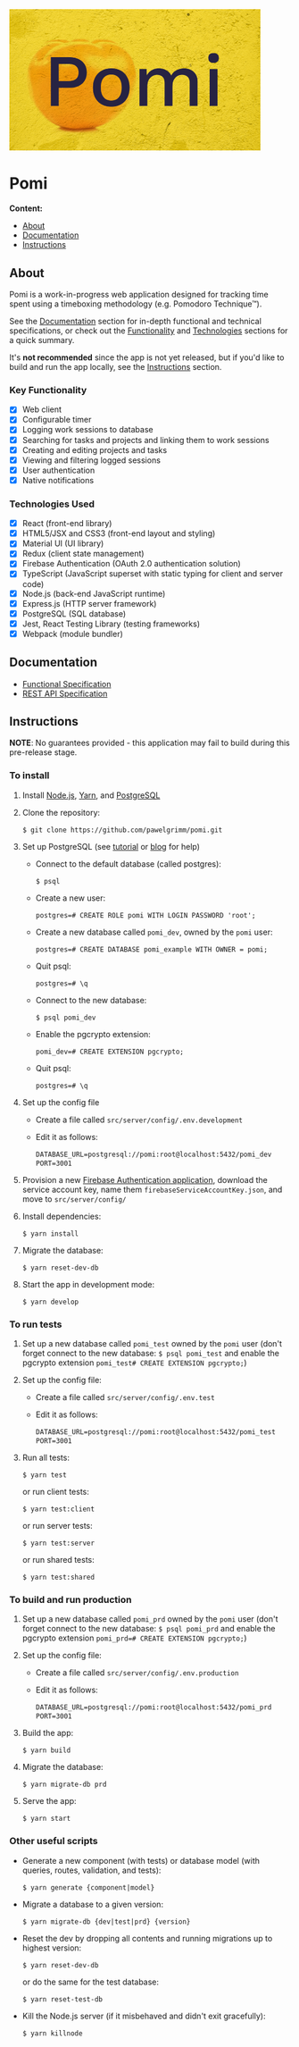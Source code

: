 <img src="./docs/assets/pomi-logo.png" width="450px"/>

# Pomi

**Content:**

- [About](#about)
- [Documentation](#documentation)
- [Instructions](#instructions)

## About
Pomi is a work-in-progress web application designed for tracking time spent using a timeboxing methodology (e.g. Pomodoro Technique™). 

See the [Documentation](#documentation) section for in-depth functional and technical specifications, or check out the [Functionality](#key-functionality) and [Technologies](#technologies-used) sections for a quick summary.

<!--Un-comment upon release-->
<!--The application is live at [pomi.pawelgrimm.com](https://pomi.pawelgrimm.com). You can also view a gif of the app in action at [www.pawelgrimm.com/pomi](https://www.pawelgrimm.pomi) -->

It's **not recommended** since the app is not yet released, but if you'd like to build and run the app locally, see the [Instructions](#instructions) section.


### Key Functionality

 - [x] Web client
 - [x] Configurable timer
 - [x] Logging work sessions to database
 - [x] Searching for tasks and projects and linking them to work sessions
 - [x] Creating and editing projects and tasks
 - [x] Viewing and filtering logged sessions
 - [x] User authentication
 - [x] Native notifications

### Technologies Used

 - [x] React (front-end library)
 - [x] HTML5/JSX and CSS3 (front-end layout and styling)
 - [x] Material UI (UI library)
 - [x] Redux (client state management)
 - [x] Firebase Authentication (OAuth 2.0 authentication solution)
 - [x] TypeScript (JavaScript superset with static typing for client and server code)
 - [x] Node.js (back-end JavaScript runtime)
 - [x] Express.js (HTTP server framework)
 - [x] PostgreSQL (SQL database)
 - [x] Jest, React Testing Library (testing frameworks)
 - [x] Webpack (module bundler)
 
## Documentation

 - [Functional Specification]
 - [REST API Specification]

## Instructions

**NOTE**: No guarantees provided - this application may fail to build during this pre-release stage.

### To install
1. Install [Node.js](https://nodejs.org/en/), [Yarn](https://classic.yarnpkg.com/en/docs/install/#mac-stable), and [PostgreSQL](https://www.postgresql.org/download/)

2. Clone the repository:

   ```
   $ git clone https://github.com/pawelgrimm/pomi.git
   ```
   
3. Set up PostgreSQL (see [tutorial](https://www.postgresql.org/docs/12/tutorial-createdb.html) or [blog](https://blog.logrocket.com/setting-up-a-restful-api-with-node-js-and-postgresql-d96d6fc892d8/) for help)
   - Connect to the default database (called postgres): 
     
     ```
     $ psql
     ```
     
   - Create a new user: 
   
     ```
     postgres=# CREATE ROLE pomi WITH LOGIN PASSWORD 'root';
     ```
     
   - Create a new database called `pomi_dev`, owned by the `pomi` user: 
     
     ```
     postgres=# CREATE DATABASE pomi_example WITH OWNER = pomi;
     ```
     
   - Quit psql: 
   
     ```
     postgres=# \q
     ```
     
   - Connect to the new database: 
   
     ```
     $ psql pomi_dev
     ```
     
   - Enable the pgcrypto extension: 
   
     ```
     pomi_dev=# CREATE EXTENSION pgcrypto;
     ```
     
   - Quit psql: 
   
     ```
     postgres=# \q
     ```

4. Set up the config file

   - Create a file called `src/server/config/.env.development`
   - Edit it as follows:
   
     ```
     DATABASE_URL=postgresql://pomi:root@localhost:5432/pomi_dev
     PORT=3001
     ```
     
5. Provision a new [Firebase Authentication application](https://firebase.google.com/docs/auth/web/custom-auth#before-you-begin), download the service account key, name them `firebaseServiceAccountKey.json`, and move to `src/server/config/`

6. Install dependencies: 

   ```
   $ yarn install
   ```
   
7. Migrate the database: 

   ```
   $ yarn reset-dev-db
   ```

8. Start the app in development mode:

   ```
   $ yarn develop
   ```

### To run tests
1. Set up a new database called `pomi_test` owned by the `pomi` user (don't forget connect to the new database: `$ psql pomi_test` and enable the pgcrypto extension `pomi_test# CREATE EXTENSION pgcrypto;`)

2. Set up the config file:

   - Create a file called `src/server/config/.env.test`
   - Edit it as follows:
   
     ```
     DATABASE_URL=postgresql://pomi:root@localhost:5432/pomi_test
     PORT=3001
     ```
     
3. Run all tests: 

   ```
   $ yarn test
   ``` 
   
   or run client tests:
   
   ```
   $ yarn test:client
   ```
   
   or run server tests:
   
   ```
   $ yarn test:server
   ```
   
   or run shared tests:
   
   ```
   $ yarn test:shared
   ```

### To build and run production

1. Set up a new database called `pomi_prd` owned by the `pomi` user (don't forget connect to the new database: `$ psql pomi_prd` and enable the pgcrypto extension `pomi_prd=# CREATE EXTENSION pgcrypto;`)
2. Set up the config file:

   - Create a file called `src/server/config/.env.production`
   - Edit it as follows:
   
     ```
     DATABASE_URL=postgresql://pomi:root@localhost:5432/pomi_prd
     PORT=3001
     ```
     
3. Build the app:

   ```
   $ yarn build
   ```
   
4. Migrate the database:
   
   ```
   $ yarn migrate-db prd
   ```
   
5. Serve the app:
   
   ```
   $ yarn start
   ```

### Other useful scripts

 - Generate a new component (with tests) or database model (with queries, routes, validation, and tests):
   
   ```
   $ yarn generate {component|model}
   ```
   
 - Migrate a database to a given version:
   
   ```
   $ yarn migrate-db {dev|test|prd} {version}
   ```
   
 - Reset the dev by dropping all contents and running migrations up to highest version:
   
   ```
   $ yarn reset-dev-db
   ``` 
   
   or do the same for the test database:
   
   ```
   $ yarn reset-test-db
   ```
   
 - Kill the Node.js server (if it misbehaved and didn't exit gracefully):
   
   ```
   $ yarn killnode
   ````

[Pomodoro]: https://francescocirillo.com/pages/pomodoro-technique
[Functional Specification]: ./docs/pomi-functional-spec.md
[REST API Specification]: ./docs/api/api-spec-v1.md
